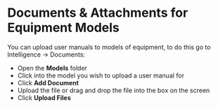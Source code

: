# Documents & Attachments for Equipment Models

You can upload user manuals to models of equipment, to do this go to Intelligence -&gt; Documents:

* Open the **Models** folder
* Click into the model you wish to upload a user manual for
* Click **Add Document**
* Upload the file or drag and drop the file into the box on the screen
* Click **Upload Files** 

